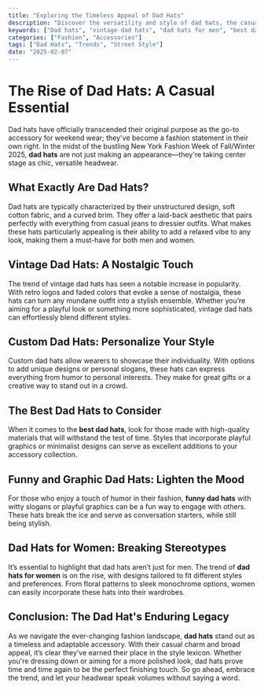 ```yaml
---
title: "Exploring the Timeless Appeal of Dad Hats"
description: "Discover the versatility and style of dad hats, the casual accessory making waves in fashion."
keywords: ["Dad hats", "vintage dad hats", "dad hats for men", "best dad hats", "custom dad hats", "funny dad hats", "graphic dad hats", "dad hats for women", "dad hats style"]
categories: ["Fashion", "Accessories"]
tags: ["Dad Hats", "Trends", "Street Style"]
date: "2025-02-07"
---
```


# The Rise of Dad Hats: A Casual Essential

Dad hats have officially transcended their original purpose as the go-to accessory for weekend wear; they've become a fashion statement in their own right. In the midst of the bustling New York Fashion Week of Fall/Winter 2025, **dad hats** are not just making an appearance—they're taking center stage as chic, versatile headwear.

## What Exactly Are Dad Hats?

Dad hats are typically characterized by their unstructured design, soft cotton fabric, and a curved brim. They offer a laid-back aesthetic that pairs perfectly with everything from casual jeans to dressier outfits. What makes these hats particularly appealing is their ability to add a relaxed vibe to any look, making them a must-have for both men and women.

## Vintage Dad Hats: A Nostalgic Touch

The trend of vintage dad hats has seen a notable increase in popularity. With retro logos and faded colors that evoke a sense of nostalgia, these hats can turn any mundane outfit into a stylish ensemble. Whether you’re aiming for a playful look or something more sophisticated, vintage dad hats can effortlessly blend different styles.

## Custom Dad Hats: Personalize Your Style

Custom dad hats allow wearers to showcase their individuality. With options to add unique designs or personal slogans, these hats can express everything from humor to personal interests. They make for great gifts or a creative way to stand out in a crowd.

## The Best Dad Hats to Consider

When it comes to the **best dad hats**, look for those made with high-quality materials that will withstand the test of time. Styles that incorporate playful graphics or minimalist designs can serve as excellent additions to your accessory collection. 

## Funny and Graphic Dad Hats: Lighten the Mood

For those who enjoy a touch of humor in their fashion, **funny dad hats** with witty slogans or playful graphics can be a fun way to engage with others. These hats break the ice and serve as conversation starters, while still being stylish.

## Dad Hats for Women: Breaking Stereotypes

It’s essential to highlight that dad hats aren’t just for men. The trend of **dad hats for women** is on the rise, with designs tailored to fit different styles and preferences. From floral patterns to sleek monochrome options, women can easily incorporate these hats into their wardrobes. 

## Conclusion: The Dad Hat's Enduring Legacy

As we navigate the ever-changing fashion landscape, **dad hats** stand out as a timeless and adaptable accessory. With their casual charm and broad appeal, it’s clear they’ve earned their place in the style lexicon. Whether you're dressing down or aiming for a more polished look, dad hats prove time and time again to be the perfect finishing touch. So go ahead, embrace the trend, and let your headwear speak volumes without saying a word.